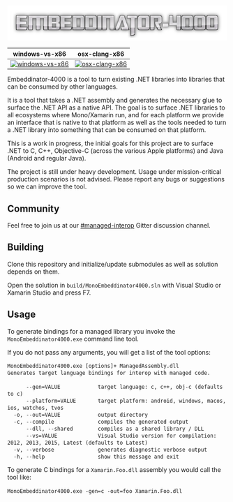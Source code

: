 ![Embeddinator-4000 Logo](e4000-logo.png)

| windows-vs-x86            | osx-clang-x86               |
|---------------------------|-----------------------------|
| [![windows-vs-x86][1]][2] | [![osx-clang-x86][3]][4]

[1]: https://ci.appveyor.com/api/projects/status/5o9gxjcttuaup671/branch/master?svg=true
[2]: https://ci.appveyor.com/project/mono/Embeddinator-4000/branch/master
[3]: https://travis-ci.org/mono/Embeddinator-4000.svg?branch=master
[4]: https://travis-ci.org/mono/Embeddinator-4000

Embeddinator-4000 is a tool to turn existing .NET libraries into
libraries that can be consumed by other languages.   

It is a tool that takes a .NET assembly and generates the necessary
glue to surface the .NET API as a native API.   The goal is to surface
.NET libraries to all ecosystems where Mono/Xamarin run, and for each
platform we provide an interface that is native to that platform as well
as the tools needed to turn a .NET library into something that can be 
consumed on that platform.

This is a work in progress, the initial goals for this project are to
surface .NET to C, C++, Objective-C (across the various Apple platforms)
and Java (Android and regular Java).

The project is still under heavy development. Usage under mission-critical
production scenarios is not advised. Please report any bugs or suggestions
so we can improve the tool.

## Community

Feel free to join us at our [#managed-interop](https://gitter.im/managed-interop) Gitter discussion channel.

## Building

Clone this repository and initialize/update submodules as well as solution depends on them.

Open the solution in `build/MonoEmbeddinator4000.sln` with Visual Studio or Xamarin Studio and press F7.

## Usage

To generate bindings for a managed library you invoke the `MonoEmbeddinator4000.exe` command line tool.

If you do not pass any arguments, you will get a list of the tool options:

```
MonoEmbeddinator4000.exe [options]+ ManagedAssembly.dll
Generates target language bindings for interop with managed code.

      --gen=VALUE            target language: c, c++, obj-c (defaults to c)
      --platform=VALUE       target platform: android, windows, macos, ios, watchos, tvos
  -o, --out=VALUE            output directory
  -c, --compile              compiles the generated output
      --dll, --shared        compiles as a shared library / DLL
      --vs=VALUE             Visual Studio version for compilation: 2012, 2013, 2015, Latest (defaults to Latest)
  -v, --verbose              generates diagnostic verbose output
  -h, --help                 show this message and exit
```

To generate C bindings for a `Xamarin.Foo.dll` assembly you would call
the tool like:

`MonoEmbeddinator4000.exe -gen=c -out=foo Xamarin.Foo.dll`

